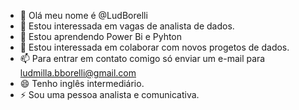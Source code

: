 - 👋 Olá meu nome é @LudBorelli
- 👀 Estou interessada em vagas de analista de dados.
- 🌱 Estou aprendendo Power Bi e Pyhton
- 💞️ Estou interessada em colaborar com novos progetos de dados.
- 📫 Para entrar em contato comigo só enviar um e-mail para ludmilla.bborelli@gmail.com
- 😄 Tenho inglês intermediário.
- ⚡ Sou uma pessoa analista e comunicativa.

<!---
LudBorelli/LudBorelli is a ✨ special ✨ repository because its `README.md` (this file) appears on your GitHub profile.
You can click the Preview link to take a look at your changes.
--->
